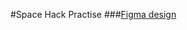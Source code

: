 #Space Hack Practise 
###[Figma design](https://www.figma.com/file/oHzAfe4fp1kqtnQiZwTrbY/Space-hack?t=Hz0XqG98EL0uHQCF-0) 

